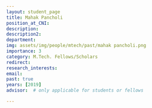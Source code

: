 ```yaml
---
layout: student_page
title: Mahak Pancholi
position_at_CNI: 
description: 
description2:
department:
img: assets/img/people/mtech/past/mahak pancholi.png
importance: 3
category: M.Tech. Fellows/Scholars
redirect: 
research_interests: 
email: 
past: true
years: [2019]
advisor:  # only applicable for students or fellows

---
```


